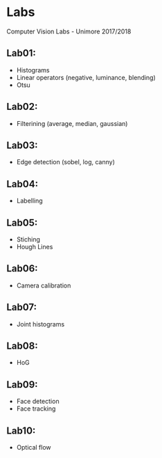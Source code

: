 # Labs
Computer Vision Labs - Unimore 2017/2018

## Lab01:
  * Histograms
  * Linear operators (negative, luminance, blending)
  * Otsu

## Lab02:
  * Filterining (average, median, gaussian)

## Lab03:
  * Edge detection (sobel, log, canny)

## Lab04:
  * Labelling
 
## Lab05:
  * Stiching
  * Hough Lines

## Lab06:
  * Camera calibration

## Lab07:
  * Joint histograms

## Lab08:
  * HoG

## Lab09:
  * Face detection
  * Face tracking

## Lab10:
  * Optical flow
